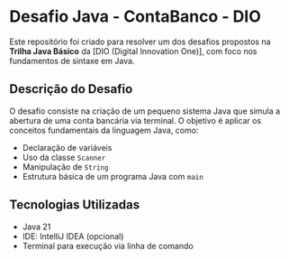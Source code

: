 # Desafio Java - ContaBanco - DIO

Este repositório foi criado para resolver um dos desafios propostos na **Trilha Java Básico** da [DIO (Digital Innovation One)], com foco nos fundamentos de sintaxe em Java.

## Descrição do Desafio

O desafio consiste na criação de um pequeno sistema Java que simula a abertura de uma conta bancária via terminal. O objetivo é aplicar os conceitos fundamentais da linguagem Java, como:

- Declaração de variáveis
- Uso da classe `Scanner`
- Manipulação de `String`
- Estrutura básica de um programa Java com `main`

## Tecnologias Utilizadas

- Java 21
- IDE: IntelliJ IDEA (opcional)
- Terminal para execução via linha de comando


